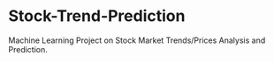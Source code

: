 # Stock-Trend-Prediction
Machine Learning Project on Stock Market Trends/Prices Analysis and Prediction.
